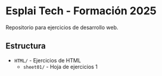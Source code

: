 # Esplai Tech - Formación 2025

Repositorio para ejercicios de desarrollo web.

## Estructura

- `HTML/` - Ejercicios de HTML
  - `sheet01/` - Hoja de ejercicios 1